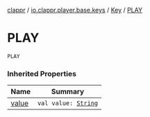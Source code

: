 [clappr](../../index.md) / [io.clappr.player.base.keys](../index.md) / [Key](index.md) / [PLAY](./-p-l-a-y.md)

# PLAY

`PLAY`

### Inherited Properties

| Name | Summary |
|---|---|
| [value](value.md) | `val value: `[`String`](https://kotlinlang.org/api/latest/jvm/stdlib/kotlin/-string/index.html) |
